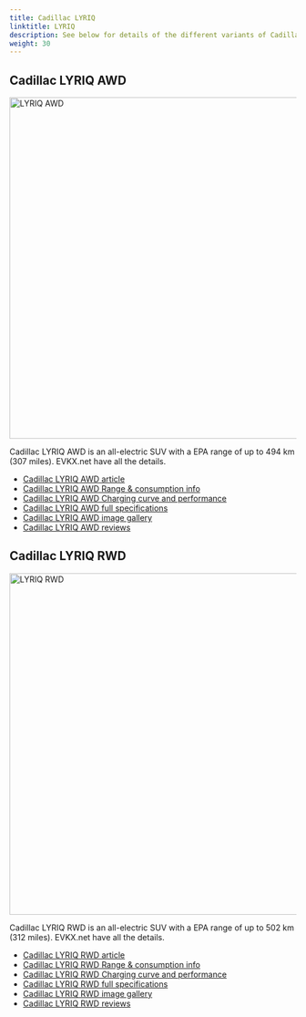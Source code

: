 ```yaml
---
title: Cadillac LYRIQ
linktitle: LYRIQ
description: See below for details of the different variants of Cadillac LYRIQ
weight: 30
---
```

## Cadillac LYRIQ AWD

<a href="/models/cadillac/lyriq/lyriq_awd/"><img src="https://media.evkx.net/multimedia/models/cadillac/lyriq/lyriq_awd/main_1_st.jpg" width="800" height="599" alt="LYRIQ AWD" ></a>

Cadillac LYRIQ AWD is an all-electric SUV with a EPA range of up to 494 km (307 miles). EVKX.net have all the details. 

- [Cadillac LYRIQ AWD article](/models/cadillac/lyriq/lyriq_awd/)
- [Cadillac LYRIQ AWD Range & consumption info](/models/cadillac/lyriq/lyriq_awd//rangeandconsumption)
- [Cadillac LYRIQ AWD Charging curve and performance](/models/cadillac/lyriq/lyriq_awd//chargingcurve)
- [Cadillac LYRIQ AWD full specifications](/models/cadillac/lyriq/lyriq_awd//specifications)
- [Cadillac LYRIQ AWD image gallery](/models/cadillac/lyriq/lyriq_awd//gallery)
- [Cadillac LYRIQ AWD reviews](/models/cadillac/lyriq/lyriq_awd//reviews)

## Cadillac LYRIQ RWD

<a href="/models/cadillac/lyriq/lyriq_rwd/"><img src="https://media.evkx.net/multimedia/models/cadillac/lyriq/lyriq_rwd/main_1_st.jpg" width="800" height="599" alt="LYRIQ RWD" ></a>

Cadillac LYRIQ RWD is an all-electric SUV with a EPA range of up to 502 km (312 miles). EVKX.net have all the details. 

- [Cadillac LYRIQ RWD article](/models/cadillac/lyriq/lyriq_rwd/)
- [Cadillac LYRIQ RWD Range & consumption info](/models/cadillac/lyriq/lyriq_rwd//rangeandconsumption)
- [Cadillac LYRIQ RWD Charging curve and performance](/models/cadillac/lyriq/lyriq_rwd//chargingcurve)
- [Cadillac LYRIQ RWD full specifications](/models/cadillac/lyriq/lyriq_rwd//specifications)
- [Cadillac LYRIQ RWD image gallery](/models/cadillac/lyriq/lyriq_rwd//gallery)
- [Cadillac LYRIQ RWD reviews](/models/cadillac/lyriq/lyriq_rwd//reviews)

